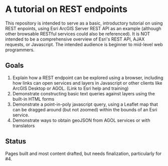 # A tutorial on REST endpoints
This repository is intended to serve as a basic, introductory tutorial on using REST enpoints, using Esri ArcGIS Server REST API as an example (although other browsable RESTful services could also be referenced). It is NOT intended to be a comprehensive overview of Esri's REST API, AJAX requests, or Javascript. The intended audience is beginner to mid-level web programmers.

## Goals
1. Explain how a REST endpoint can be explored using a browser, including how links can open services and layers in Javascript or other clients like ArcGIS Desktop or AGOL. (Link to Esri help and training)
2. Demonstrate constructing basic text queries against layers using the built-in HTML forms
3. Demonstrate a point-in-poly javascript query, using a Leaflet map that can be dragged around (but not zoomed) within the bounds of an Esri service.
4. Demonstrate ways to obtain geoJSON from AGOL services or with translators

## Status
Pages built and most content drafted, but needs finalization, particularly for #4.
